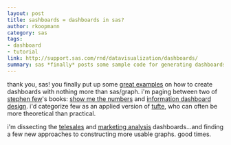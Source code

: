 ```yaml
---
layout: post
title: sashboards = dashboards in sas?
author: rkoopmann
category: sas
tags:
- dashboard
- tutorial
link: http://support.sas.com/rnd/datavisualization/dashboards/
summary: sas *finally* posts some sample code for generating dashboards; this pleases me.
---
```


thank you, sas! you finally put up some [great examples][1] on how to create dashboards with nothing more than sas/graph. i'm paging between two of [stephen few][2]'s books: [show me the numbers][3] and [information dashboard design][4]. i'd categorize few as an applied version of [tufte][5], who can often be more theoretical than practical.

<!--more-->

i'm dissecting the [telesales][6] and [marketing analysis][7] dashboards…and finding a few new approaches to constructing more usable graphs. good times.

[1]: http://support.sas.com/rnd/datavisualization/dashboards/ 
[2]: http://www.b-eye-network.com/authors/index.php?a=79&
[3]: http://www.amazon.com/Show-Me-Numbers-Designing-Enlighten/dp/0970601999/ref=pd_rhf_f_2/103-2729875-4252647
[4]: http://www.amazon.com/Information-Dashboard-Design-Effective-Communication/dp/0596100167/ref=pd_rhf_f_1/103-2729875-4252647 
[5]: http://www.edwardtufte.com
[6]: http://support.sas.com/ctx/samples/index.jsp?sid=1699&tab=output
[7]: http://support.sas.com/ctx/samples/index.jsp?sid=1700&tab=output